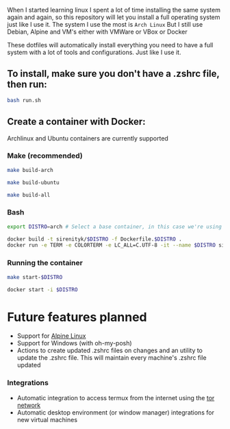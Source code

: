 When I started learning linux I spent a lot of time installing the same system again and again, so this repository will let you install a full operating system just like I use it.
The system I use the most is `Arch Linux`
But I still use Debian, Alpine and VM's either with VMWare or VBox or Docker

These dotfiles will automatically install everything you need to have a full system with a lot of tools and configurations. Just like I use it.

## To install, make sure you don't have a .zshrc file, then run:

```bash
bash run.sh
```

## Create a container with Docker:

Archlinux and Ubuntu containers are currently supported

### Make (recommended)

```bash
make build-arch
```

```bash
make build-ubuntu
```

```bash
make build-all
```

### Bash

```bash
export DISTRO=arch # Select a base container, in this case we're using archlinux
```

```bash
docker build -t sirenityk/$DISTRO -f Dockerfile.$DISTRO .
docker run -e TERM -e COLORTERM -e LC_ALL=C.UTF-8 -it --name $DISTRO sirenityk/$DISTRO
```

### Running the container

```bash
make start-$DISTRO
```

```bash
docker start -i $DISTRO
```

# Future features planned

- Support for [Alpine Linux](https://www.alpinelinux.org)
- Support for Windows (with oh-my-posh)
- Actions to create updated .zshrc files on changes and an utility to update the .zshrc file. This will maintain every machine's .zshrc file updated

### Integrations

- Automatic integration to access termux from the internet using the [tor network](https://wiki.termux.com/wiki/Bypassing_NAT#Tor)
- Automatic desktop environment (or window manager) integrations for new virtual machines
